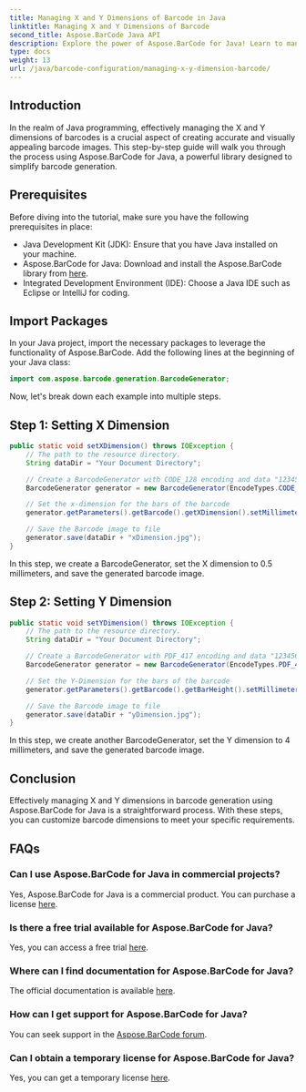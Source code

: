 ```yaml
---
title: Managing X and Y Dimensions of Barcode in Java
linktitle: Managing X and Y Dimensions of Barcode
second_title: Aspose.BarCode Java API
description: Explore the power of Aspose.BarCode for Java! Learn to manage X and Y dimensions effortlessly with our step-by-step guide. Boost accuracy and visual appeal.
type: docs
weight: 13
url: /java/barcode-configuration/managing-x-y-dimension-barcode/
---
```


## Introduction

In the realm of Java programming, effectively managing the X and Y dimensions of barcodes is a crucial aspect of creating accurate and visually appealing barcode images. This step-by-step guide will walk you through the process using Aspose.BarCode for Java, a powerful library designed to simplify barcode generation.

## Prerequisites

Before diving into the tutorial, make sure you have the following prerequisites in place:

- Java Development Kit (JDK): Ensure that you have Java installed on your machine.
- Aspose.BarCode for Java: Download and install the Aspose.BarCode library from [here](https://releases.aspose.com/barcode/java/).
- Integrated Development Environment (IDE): Choose a Java IDE such as Eclipse or IntelliJ for coding.

## Import Packages

In your Java project, import the necessary packages to leverage the functionality of Aspose.BarCode. Add the following lines at the beginning of your Java class:

```java
import com.aspose.barcode.generation.BarcodeGenerator;
```

Now, let's break down each example into multiple steps.

## Step 1: Setting X Dimension

```java
public static void setXDimension() throws IOException {
    // The path to the resource directory.
    String dataDir = "Your Document Directory";

    // Create a BarcodeGenerator with CODE_128 encoding and data "12345678"
    BarcodeGenerator generator = new BarcodeGenerator(EncodeTypes.CODE_128, "12345678");

    // Set the x-dimension for the bars of the barcode
    generator.getParameters().getBarcode().getXDimension().setMillimeters(0.5f);

    // Save the Barcode image to file
    generator.save(dataDir + "xDimension.jpg");
}
```

In this step, we create a BarcodeGenerator, set the X dimension to 0.5 millimeters, and save the generated barcode image.

## Step 2: Setting Y Dimension

```java
public static void setYDimension() throws IOException {
    // The path to the resource directory.
    String dataDir = "Your Document Directory";

    // Create a BarcodeGenerator with PDF_417 encoding and data "12345678"
    BarcodeGenerator generator = new BarcodeGenerator(EncodeTypes.PDF_417, "12345678");

    // Set the Y-Dimension for the bars of the barcode
    generator.getParameters().getBarcode().getBarHeight().setMillimeters(4);

    // Save the Barcode image to file
    generator.save(dataDir + "yDimension.jpg");
}
```

In this step, we create another BarcodeGenerator, set the Y dimension to 4 millimeters, and save the generated barcode image.

## Conclusion

Effectively managing X and Y dimensions in barcode generation using Aspose.BarCode for Java is a straightforward process. With these steps, you can customize barcode dimensions to meet your specific requirements.

## FAQs

### Can I use Aspose.BarCode for Java in commercial projects?
Yes, Aspose.BarCode for Java is a commercial product. You can purchase a license [here](https://purchase.aspose.com/buy).

### Is there a free trial available for Aspose.BarCode for Java?
Yes, you can access a free trial [here](https://releases.aspose.com/).

### Where can I find documentation for Aspose.BarCode for Java?
The official documentation is available [here](https://reference.aspose.com/barcode/java/).

### How can I get support for Aspose.BarCode for Java?
You can seek support in the [Aspose.BarCode forum](https://forum.aspose.com/c/barcode/13).

### Can I obtain a temporary license for Aspose.BarCode for Java?
Yes, you can get a temporary license [here](https://purchase.aspose.com/temporary-license/).

